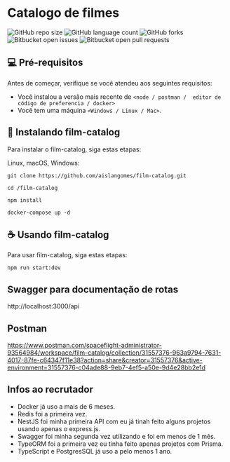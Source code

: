 

# Catalogo de filmes

![GitHub repo size](https://img.shields.io/github/repo-size/aislangomes/film-catalog?style=for-the-badge)
![GitHub language count](https://img.shields.io/github/languages/count/aislangomes/film-catalog?style=for-the-badge)
![GitHub forks](https://img.shields.io/github/forks/aislangomes/film-catalog?style=for-the-badge)
![Bitbucket open issues](https://img.shields.io/bitbucket/issues/aislangomes/film-catalog?style=for-the-badge)
![Bitbucket open pull requests](https://img.shields.io/bitbucket/pr-raw/aislangomes/film-catalog?style=for-the-badge)

## 💻 Pré-requisitos

Antes de começar, verifique se você atendeu aos seguintes requisitos:

- Você instalou a versão mais recente de `<node / postman /  editor de código de preferencia / docker>`
- Você tem uma máquina `<Windows / Linux / Mac>`.

## 🚀 Instalando film-catalog

Para instalar o film-catalog, siga estas etapas:

Linux, macOS, Windows:

```
git clone https://github.com/aislangomes/film-catalog.git

cd /film-catalog

npm install

docker-compose up -d

```

## ☕ Usando film-catalog

Para usar film-catalog, siga estas etapas:

```
npm run start:dev

```

## Swagger para documentação de rotas

http://localhost:3000/api

## Postman

https://www.postman.com/spaceflight-administrator-93564984/workspace/film-catalog/collection/31557376-963a9794-7631-4017-87fe-c64347f11e38?action=share&creator=31557376&active-environment=31557376-c04ade88-9eb7-4ef5-a50e-9d4e28bb2e1d

## Infos ao recrutador

- Docker já uso a mais de 6 meses.
- Redis foi a primeira vez.
- NestJS foi minha primeira API com eu já tinah feito alguns projetos usando apenas o express.js.
- Swagger foi minha segunda vez utilizando e foi em menos de 1 mês.
- TypeORM foi a primeira vez eu tinha feito apenas projetos com Prisma.
- TypeScript e PostgresSQL já uso a pelo menos 1 ano.